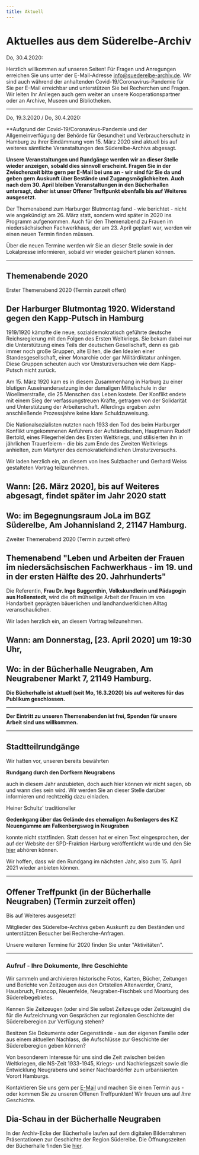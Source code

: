```yaml
---
title: Aktuell
---
```


# Aktuelles aus dem Süderelbe-Archiv

Do, 30.4.2020:

Herzlich willkommen auf unseren Seiten! Für Fragen und Anregungen erreichen Sie uns unter der
E-Mail-Adresse [info@suederelbe-archiv.de](mailto:info@suederelbe-archiv.de).
Wir sind auch während der anhaltenden Covid-19/Coronavirus-Pandemie für Sie per E-Mail erreichbar und unterstützen Sie bei Recherchen und Fragen. Wir leiten Ihr Anliegen auch gern weiter an unsere Kooperationspartner oder an Archive, Museen und Bibliotheken.



* * *

Do, 19.3.2020 / Do, 30.4.2020:

**Aufgrund der Covid-19/Coronavirus-Pandemie und der Allgemeinverfügung der Behörde für Gesundheit und Verbraucherschutz in Hamburg zu ihrer Eindämmung vom 15. März 2020 sind aktuell bis auf weiteres sämtliche Veranstaltungen des Süderelbe-Archivs abgesagt. 

**Unsere Veranstaltungen und Rundgänge werden wir an dieser Stelle wieder anzeigen, sobald dies sinnvoll erscheint.
Fragen Sie in der Zwischenzeit bitte gern per E-Mail bei uns an - wir sind für Sie da und geben gern Auskunft über Bestände und Zugangsmöglichkeiten. 
Auch nach dem 30. April bleiben Veranstaltungen in den Bücherhallen untersagt, daher ist unser Offener Treffpunkt ebenfalls bis auf Weiteres ausgesetzt.**

Der Themenabend zum Harburger Blutmontag fand - wie berichtet - nicht wie angekündigt am 26. März statt, sondern wird später in 2020 ins Programm aufgenommen. Auch für den Themenabend zu Frauen im niedersächsischen Fachwerkhaus, der am 23. April geplant war, werden wir einen neuen Termin finden müssen. 

Über die neuen Termine werden wir Sie an dieser Stelle sowie in der Lokalpresse informieren, sobald wir wieder gesichert planen können.


* * *

## **Themenabende 2020**

Erster Themenabend 2020 (Termin zurzeit offen)

## Der Harburger Blutmontag 1920. Widerstand gegen den Kapp-Putsch in Hamburg
1919/1920 kämpfte die neue, sozialdemokratisch geführte deutsche Reichsregierung mit den Folgen des Ersten Weltkriegs. Sie bekam dabei nur die Unterstützung eines Teils der deutschen Gesellschaft, denn es gab immer noch große Gruppen, alte Eliten, die den Idealen einer Standesgesellschaft, einer Monarchie oder gar Militärdiktatur anhingen. Diese Gruppen scheuten auch vor Umsturzversuchen wie dem Kapp-Putsch nicht zurück.

Am 15. März 1920 kam es in diesem Zusammenhang in Harburg zu einer blutigen Auseinandersetzung in der damaligen Mittelschule in der Woellmerstraße, die 25 Menschen das Leben kostete. Der Konflikt endete mit einem Sieg der verfassungstreuen Kräfte, getragen von der Solidarität und Unterstützung der Arbeiterschaft. Allerdings ergaben zehn anschließende Prozessjahre keine klare Schuldzuweisung.

Die Nationalsozialisten nutzten nach 1933 den Tod des beim Harburger Konflikt umgekommenen Anführers der Aufständischen, Hauptmann Rudolf Bertold, eines Fliegerhelden des Ersten Weltkriegs, und stilisierten ihn in jährlichen Trauerfeiern - die bis zum Ende des Zweiten Weltkriegs anhielten, zum Märtyrer des demokratiefeindlichen Umsturzversuchs.

Wir laden herzlich ein, an diesem von Ines Sulzbacher und Gerhard Weiss gestalteten Vortrag teilzunehmen. 

## Wann: [26. März 2020], bis auf Weiteres abgesagt, findet später im Jahr 2020 statt
## Wo: im Begegnungsraum JoLa im BGZ Süderelbe, Am Johannisland 2, 21147 Hamburg.


Zweiter Themenabend 2020 (Termin zurzeit offen)

## Themenabend "Leben und Arbeiten der Frauen im niedersächsischen Fachwerkhaus - im 19. und in der ersten Hälfte des 20. Jahrhunderts"
Die Referentin, **Frau Dr. Inge Buggenthin, Volkskundlerin und Pädagogin aus Hollenstedt**, wird die oft mühselige Arbeit der Frauen im von Handarbeit geprägten bäuerlichen und landhandwerklichen Alltag veranschaulichen.

Wir laden herzlich ein, an diesem Vortrag teilzunehmen. 

## Wann: am Donnerstag, [23. April 2020] um 19:30 Uhr,
## Wo: in der Bücherhalle Neugraben, Am Neugrabener Markt 7, 21149 Hamburg. 
**Die Bücherhalle ist aktuell (seit Mo, 16.3.2020) bis auf weiteres für das Publikum geschlossen.**


* * *

**Der Eintritt zu unseren Themenabenden ist frei, Spenden für unsere Arbeit sind uns willkommen.**


* * *

## Stadtteilrundgänge

Wir hatten vor, unseren bereits bewährten

**Rundgang durch den Dorfkern Neugrabens**

auch in diesem Jahr anzubieten, doch auch hier können wir nicht sagen, ob und wann dies sein wird.
Wir werden Sie an dieser Stelle darüber informieren und rechtzeitig dazu einladen.


Heiner Schultz' traditioneller

**Gedenkgang über das Gelände des ehemaligen Außenlagers des KZ Neuengamme am Falkenbergsweg in Neugraben**

konnte nicht stattfinden. Statt dessen hat er einen Text eingesprochen, der auf der Website der SPD-Fraktion Harburg veröffentlicht wurde und den Sie [hier](http://stage.spd-fraktion-harburg.de/2020/04/15/das-kz-vor-der-haustuer-gedenken-an-die-befreiung-15-april-2020/) abhören können.

Wir hoffen, dass wir den Rundgang im nächsten Jahr, also zum 15. April 2021 wieder anbieten können.


* * *


## Offener Treffpunkt (in der Bücherhalle Neugraben) (Termin zurzeit offen)

Bis auf Weiteres ausgesetzt!

Mitglieder des Süderelbe-Archivs geben Auskunft zu den Beständen und unterstützen Besucher bei Recherche-Anfragen.

Unsere weiteren Termine für 2020 finden Sie unter "Aktivitäten".



* * *

### Aufruf - Ihre Dokumente, Ihre Geschichte

Wir sammeln und archivieren historische Fotos, Karten, Bücher, Zeitungen
und Berichte von Zeitzeugen aus den Ortsteilen Altenwerder, Cranz,
Hausbruch, Francop, Neuenfelde, Neugraben-Fischbek und Moorburg des
Süderelbegebietes.

Kennen Sie Zeitzeugen (oder sind Sie selbst Zeitzeuge oder Zeitzeugin) die für die
Aufzeichnung von Gesprächen zur regionalen Geschichte der Süderelberegion zur Verfügung 
stehen?

Besitzen Sie Dokumente oder Gegenstände - aus der eigenen Familie oder aus
einem aktuellen Nachlass, die Aufschlüsse zur Geschichte der Süderelberegion
geben können?

Von besonderem Interesse für uns sind die Zeit zwischen beiden
Weltkriegen, die NS-Zeit 1933-1945, Kriegs- und Nachkriegszeit sowie die
Entwicklung Neugrabens und seiner Nachbardörfer zum urbanisierten Vorort Hamburgs.

Kontaktieren Sie uns gern per [E-Mail](mailto:info@suederelbe-archiv.de)
und machen Sie einen Termin aus - oder kommen Sie zu unseren Offenen
Treffpunkten! Wir freuen uns auf *Ihre* Geschichte.


## Dia-Schau in der Bücherhalle Neugraben

In der Archiv-Ecke der Bücherhalle laufen auf dem digitalen Bilderrahmen Präsentationen zur Geschichte der Region Süderelbe.
 Die Öffnungszeiten der Bücherhalle finden Sie
[hier](https://www.buecherhallen.de/neugraben).

